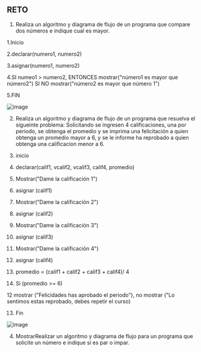 ## RETO
1. Realiza un algoritmo y diagrama de flujo de un programa que compare dos números e indique cual es mayor.

1.Inicio

2.declarar(numero1, numero2)

3.asignar(numero1, numero2) 

4.SI numeo1 > numero2, ENTONCES mostrar("número1 es mayor que número2") SI NO mostrar("número2 es mayor que número 1")

5.FIN

![image](https://user-images.githubusercontent.com/101203503/158852495-36d7fac8-e7fb-4915-912d-5630e3ecefb5.png)



2. Realiza un algoritmo y diagrama de flujo de un programa que resuelva el sigueinte problema: Solicitando se ingresen 4 calificaciones, una por periodo, se obtenga el promedio y se imprima una felicitación a quien obtenga un promedio mayor a 6, y se le informe ha reprobado a quien obtenga una calificacion menor a 6.

1. inicio

2. declarar(calif1, vcalif2, vcalif3, calif4, promedio)

3. Mostrar("Dame la calificación 1")

4. asignar (calif1)

5. Mostrar("Dame la calificación 2")

6. asignar (calif2)

5. Mostrar("Dame la calificación 3")

7. asignar (calif3)

8. Mostrar("Dame la calificación 4")

9. asignar (calif4)

10. promedio = (calif1 + calif2 + calif3 + calif4)/ 4

11. Si (promedio >= 6)

12  mostrar ("Felicidades has aprobado el periodo"), no mostrar ("Lo sentimos estas reprobado, debes repetir el curso)

13. Fin

![image](https://user-images.githubusercontent.com/101203503/158857947-8beff4dc-785e-4cb9-bafc-c2ebf42afea0.png)


4. MostrarRealizar un algoritmo y diagrama de flujo para un programa que solicite un número e indique si es par o impar.
